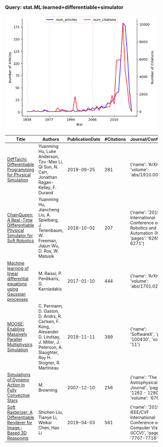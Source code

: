 





### Query: stat.ML:learned+differentiable+simulator


![Neural ODEs](assets/Neural_ODEs.png)

| Title | Authors | PublicationDate | #Citations | Journal/Conference |
| --- | --- | --- | --- | --- |
| [DiffTaichi: Differentiable Programming for Physical Simulation](https://www.semanticscholar.org/paper/666aaf80f647faf52d5058ff951e2d4b9a8844f5) | Yuanming Hu, Luke Anderson, Tzu-Mao Li, Qi Sun, N. Carr, Jonathan Ragan-Kelley, F. Durand | 2019-09-25 | 281 | {'name': 'ArXiv', 'volume': 'abs/1910.00935'} |
| [ChainQueen: A Real-Time Differentiable Physical Simulator for Soft Robotics](https://www.semanticscholar.org/paper/dcc45df9a9291a511aaa6d33fbbf057c5e3bdc9b) | Yuanming Hu, Jiancheng Liu, A. Spielberg, J. Tenenbaum, W. Freeman, Jiajun Wu, D. Rus, W. Matusik | 2018-10-02 | 207 | {'name': '2019 International Conference on Robotics and Automation (ICRA)', 'pages': '6265-6271'} |
| [Machine learning of linear differential equations using Gaussian processes](https://www.semanticscholar.org/paper/f3b24107715729163e8c3211a1cf232a128b56a0) | M. Raissi, P. Perdikaris, G. Karniadakis | 2017-01-10 | 444 | {'name': 'ArXiv', 'volume': 'abs/1701.02440'} |
| [MOOSE: Enabling Massively Parallel Multiphysics Simulation](https://www.semanticscholar.org/paper/6dc11bd4108950ef398458cf791e1c20d2aeaaaf) | C. Permann, D. Gaston, D. Andrs, R. Carlsen, F. Kong, Alexander D. Lindsay, J. Miller, J. Peterson, A. Slaughter, Roy H. Stogner, R. Martineau | 2019-11-11 | 389 | {'name': 'SoftwareX', 'pages': '100430', 'volume': '11'} |
| [Simulations of Dynamo Action in Fully Convective Stars](https://www.semanticscholar.org/paper/7f8bffe820b93304522329ca5e1e6747d69fc271) | M. Browning | 2007-12-10 | 256 | {'name': 'The Astrophysical Journal', 'pages': '1262 - 1280', 'volume': '676'} |
| [Soft Rasterizer: A Differentiable Renderer for Image-Based 3D Reasoning](https://www.semanticscholar.org/paper/8b751405526c28245eea5e925a6ede034c287bdb) | Shichen Liu, Tianye Li, Weikai Chen, Hao Li | 2019-04-03 | 561 | {'name': '2019 IEEE/CVF International Conference on Computer Vision (ICCV)', 'pages': '7707-7716'} |



